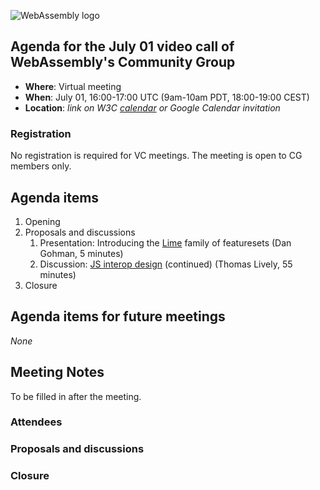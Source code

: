 ![WebAssembly logo](/images/WebAssembly.png)

## Agenda for the July 01 video call of WebAssembly's Community Group

- **Where**: Virtual meeting
- **When**: July 01, 16:00-17:00 UTC (9am-10am PDT, 18:00-19:00 CEST)
- **Location**: *link on W3C [calendar](https://www.w3.org/groups/cg/webassembly/calendar/) or Google Calendar invitation*

### Registration

No registration is required for VC meetings. The meeting is open to CG members only.

## Agenda items

1. Opening
1. Proposals and discussions
    1. Presentation: Introducing the [Lime](https://github.com/WebAssembly/tool-conventions/blob/main/Lime.md) family of featuresets (Dan Gohman, 5 minutes)
    1. Discussion: [JS interop design](https://github.com/WebAssembly/custom-descriptors/issues/36) (continued) (Thomas Lively, 55 minutes)
1. Closure

## Agenda items for future meetings

*None*

## Meeting Notes

To be filled in after the meeting.

### Attendees

### Proposals and discussions

### Closure
